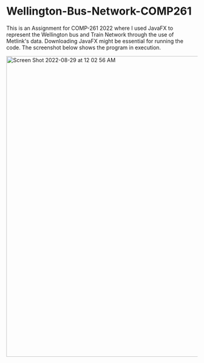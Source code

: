 # Wellington-Bus-Network-COMP261

This is an Assignment for COMP-261 2022 where I used JavaFX to represent the Wellington bus and Train Network through the use of Metlink's data.
Downloading JavaFX might be essential for running the code.
The screenshot below shows the program in execution. 


<img width="790" alt="Screen Shot 2022-08-29 at 12 02 56 AM" src="https://user-images.githubusercontent.com/91447773/187073341-5c5ab5c8-ca4e-4139-bb06-e5d99a03c745.png">
